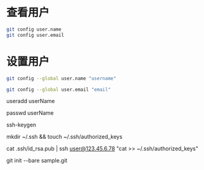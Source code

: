 # 查看用户

``` bash
git config user.name
git config user.email
```

# 设置用户

``` bash
git config --global user.name "username"

git config --global user.email "email"
```
useradd userName

passwd userName

ssh-keygen

mkdir ~/.ssh && touch ~/.ssh/authorized_keys

cat .ssh/id_rsa.pub | ssh user@123.45.6.78 "cat >> ~/.ssh/authorized_keys"

git init --bare sample.git

